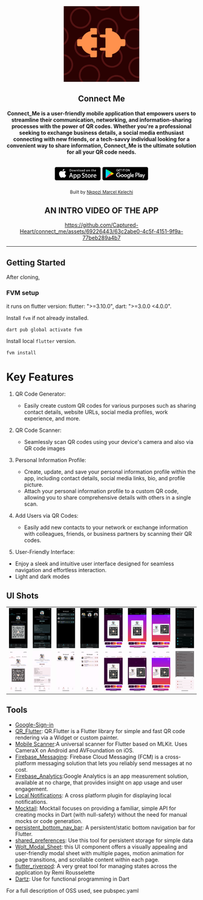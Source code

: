 <div align="center">
   <img src="./assets/play_store_512.png" width="200" height="200" color="0xFF2676FC"/>

## Connect Me

<strong> Connect_Me is a user-friendly mobile application that empowers users to streamline their communication, networking, and information-sharing processes with the power of QR codes. Whether you're a professional seeking to exchange business details, a social media enthusiast connecting with new friends, or a tech-savvy individual looking for a convenient way to share information, Connect_Me is the ultimate solution for all your QR code needs. </strong>

<br/>
<a href='https://apps.apple.com/app/ovavue/id6449617480'><img alt='Download on the App Store' src='./screenshots/app_store.png' height='36px'/></a>
<a href='https://play.google.com/store/apps/details?id=io.github.jogboms.ovavue'><img alt='Get it on Google Play' src='./screenshots/google_play.png' height='36px'/></a>

<sub>Built by <a href="https://twitter.com/_Captured_Heart">Nkpozi Marcel Kelechi</a></sub>
<br />

## AN INTRO VIDEO OF THE APP

https://github.com/Captured-Heart/connect_me/assets/69226443/63c2abe0-4c5f-4151-9f9a-77beb289a4b7

<!-- <i><h3 style="color: green">You can download the apk directly from my firebase distribution console <a href="https://appdistribution.firebase.dev/i/e5a7b73fefe2dd61">LearnGual Assessment</a></h3></i> -->

</div>

---

## Getting Started

After cloning,

### FVM setup

it runs on flutter version: flutter: ">=3.10.0", dart: ">=3.0.0 <4.0.0".

Install `fvm` if not already installed.

```bash
dart pub global activate fvm
```

Install local `flutter` version.

```bash
fvm install
```

# Key Features

1. QR Code Generator:

   - Easily create custom QR codes for various purposes such as sharing contact details, website URLs, social media profiles, work experience, and more.

2. QR Code Scanner:

   - Seamlessly scan QR codes using your device's camera and also via QR code images

3. Personal Information Profile:

   - Create, update, and save your personal information profile within the app, including contact details, social media links, bio, and profile picture.
   - Attach your personal information profile to a custom QR code, allowing you to share comprehensive details with others in a single scan.

4. Add Users via QR Codes:

   - Easily add new contacts to your network or exchange information with colleagues, friends, or business partners by scanning their QR codes.

5. User-Friendly Interface:

- Enjoy a sleek and intuitive user interface designed for seamless navigation and effortless interaction.
- Light and dark modes

## UI Shots

<div style="text-align: center">
  <table>
    <tr>
      <td style="text-align: center">
        <img src="./screenshots/home.PNG" width="800" />
      </td>
      <td style="text-align: center">
        <img src="./screenshots/profile.PNG" width="800" />
      </td>
      <td style="text-align: center">
        <img src="./screenshots/connect_dark.PNG" width="800" />
      </td>
       <td style="text-align: center">
        <img src="./screenshots/connect_dark2.PNG" width="800" />
      </td>
      <td style="text-align: center">
        <img src="./screenshots/share.PNG" width="800" />
      </td>
      <td style="text-align: center">
        <img src="./screenshots/share1.PNG" width="800" />
      </td>
       <td style="text-align: center">
        <img src="./screenshots/share3.PNG" width="800" />
      </td>
       <td style="text-align: center">
        <img src="./screenshots/themes.PNG" width="800" />
      </td>
    </tr>
    <tr>
       <td style="text-align: center">
        <img src="./screenshots/home_light.PNG" width="800" />
      </td>
      <td style="text-align: center">
        <img src="./screenshots/profile2.PNG" width="800" />
      </td>
      <td style="text-align: center">
        <img src="./screenshots/connect_light.PNG" width="800" />
      </td>
       <td style="text-align: center">
        <img src="./screenshots/connect_light_list.PNG" width="800" />
      </td>
      <td style="text-align: center">
        <img src="./screenshots/share_light.PNG" width="800" />
      </td>
      <td style="text-align: center">
        <img src="./screenshots/share_light2.PNG" width="800" />
      </td>
       <td style="text-align: center">
        <img src="./screenshots/share_light3.PNG" width="800" />
      </td>
       <td style="text-align: center">
        <img src="./screenshots/themes2.PNG" width="800" />
      </td>
    </tr> 
  </table>
</div>

## Tools

- [Google-Sign-in](https://pub.dev/packages/google_sign_in)
- [QR_Flutter](https://pub.dev/packages/qr_flutter): QR.Flutter is a Flutter library for simple and fast QR code rendering via a Widget or custom painter.
- [Mobile Scanner](https://pub.dev/packages/mobile_scanner):A universal scanner for Flutter based on MLKit. Uses CameraX on Android and AVFoundation on iOS.
- [Firebase_Messaging](https://pub.dev/packages/firebase_messaging): Firebase Cloud Messaging (FCM) is a cross-platform messaging solution that lets you reliably send messages at no cost.
- [Firebase_Analytics](https://pub.dev/packages/firebase_analytics):Google Analytics is an app measurement solution, available at no charge, that provides insight on app usage and user engagement.
- [Local Notifications](https://pub.dev/packages/flutter_local_notifications): A cross platform plugin for displaying local notifications.
- [Mocktail](https://pub.dev/packages/mocktail): Mocktail focuses on providing a familiar, simple API for creating mocks in Dart (with null-safety) without the need for manual mocks or code generation.
- [persistent_bottom_nav_bar](https://pub.dev/packages/persistent_bottom_nav_bar): A persistent/static bottom navigation bar for Flutter.
- [shared_preferences](https://pub.dev/packages/shared_preferences): Use this tool for persistent storage for simple data
- [Wolt_Modal_Sheet](https://pub.dev/packages/wolt_modal_sheet): this UI component offers a visually appealing and user-friendly modal sheet with multiple pages, motion animation for page transitions, and scrollable content within each page.
- [flutter_riverpod](https://pub.dev/packages/flutter_riverpod): A very great tool for managing states across the application by Remi Rousselette
- [Dartz](https://pub.dev/packages/dartz): Use for functional programming in Dart

For a full description of OSS used, see pubspec.yaml
